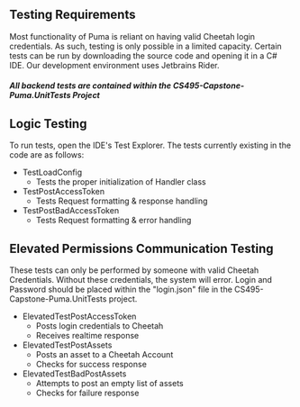 ## Testing Requirements
Most functionality of Puma is reliant on having valid Cheetah login credentials. As such, testing is only possible in a limited capacity.
Certain tests can be run by downloading the source code and opening it in a C# IDE. Our development environment uses Jetbrains Rider.

##### All backend tests are contained within the CS495-Capstone-Puma.UnitTests Project

## Logic Testing
To run tests, open the IDE's Test Explorer. The tests currently existing in the code are as follows:
- TestLoadConfig 
  - Tests the proper initialization of Handler class
- TestPostAccessToken 
  - Tests Request formatting & response handling
- TestPostBadAccessToken 
  - Tests Request formatting & error handling

## Elevated Permissions Communication Testing
These tests can only be performed by someone with valid Cheetah Credentials. 
Without these credentials, the system will error.
Login and Password should be placed within the "login.json" file in the CS495-Capstone-Puma.UnitTests project.

- ElevatedTestPostAccessToken
  - Posts login credentials to Cheetah
  - Receives realtime response
- ElevatedTestPostAssets
  - Posts an asset to a Cheetah Account
  - Checks for success response
- ElevatedTestBadPostAssets
  - Attempts to post an empty list of assets
  - Checks for failure response
